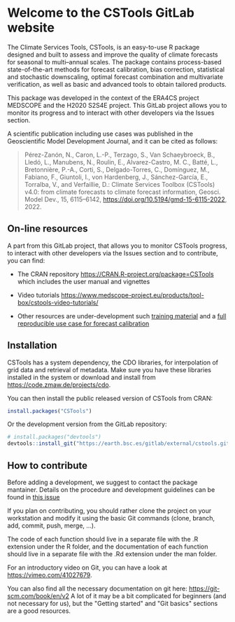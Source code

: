 Welcome to the CSTools GitLab website
======================================

The Climate Services Tools, CSTools, is an easy-to-use R package designed and built to assess and improve the quality of climate forecasts for seasonal to multi–annual scales. The package contains process-based state-of-the-art methods for forecast calibration, bias correction, statistical and stochastic downscaling, optimal forecast combination and multivariate verification, as well as basic and advanced tools to obtain tailored products. 

This package was developed in the context of the ERA4CS project MEDSCOPE and the H2020 S2S4E project. This GitLab project allows you to monitor its progress and to interact with other developers via the Issues section.

A scientific publication including use cases was published in the Geoscientific Model Development Journal, and it can be cited as follows:  
> Pérez-Zanón, N., Caron, L.-P., Terzago, S., Van Schaeybroeck, B., Lledó, L., Manubens, N., Roulin, E., Alvarez-Castro, M. C., Batté, L., Bretonnière, P.-A., Corti, S., Delgado-Torres, C., Domínguez, M., Fabiano, F., Giuntoli, I., von Hardenberg, J., Sánchez-García, E., Torralba, V., and Verfaillie, D.: Climate Services Toolbox (CSTools) v4.0: from climate forecasts to climate forecast information, Geosci. Model Dev., 15, 6115–6142, https://doi.org/10.5194/gmd-15-6115-2022, 2022.


On-line resources
-----------------

A part from this GitLab project, that allows you to monitor CSTools progress, to interact with other developers via the Issues section and to contribute, you can find:

- The CRAN repository <https://CRAN.R-project.org/package=CSTools> which includes the user manual and vignettes

- Video tutorials <https://www.medscope-project.eu/products/tool-box/cstools-video-tutorials/>

- Other resources are under-development such [training material](https://earth.bsc.es/gitlab/external/cstools/-/tree/MEDCOF2022/inst/doc/MEDCOF2022) and a [full reproducible use case for forecast calibration](https://earth.bsc.es/gitlab/external/cstools/-/tree/develop-CalibrationVignette/FOCUS_7_2)

Installation
------------

CSTools has a system dependency, the CDO libraries, for interpolation of grid data
and retrieval of metadata. Make sure you have these libraries installed in the
system or download and install from
<https://code.zmaw.de/projects/cdo>.

You can then install the public released version of CSTools from CRAN:
```r
install.packages("CSTools")
```
Or the development version from the GitLab repository:
```r
# install.packages("devtools")
devtools::install_git("https://earth.bsc.es/gitlab/external/cstools.git")
```

How to contribute
-----------------

Before adding a development, we suggest to contact the package mantainer. Details on the procedure and development guidelines can be found in [this issue](https://earth.bsc.es/gitlab/external/cstools/-/issues/3)

If you plan on contributing, you should rather clone the project on your workstation and modify it using the basic Git commands (clone, branch, add, commit, push, merge, ...).

The code of each function should live in a separate file with the .R extension under the R folder, and the documentation of each function should live in a separate file with the .Rd extension under the man folder.

For an introductory video on Git, you can have a look at https://vimeo.com/41027679.

You can also find all the necessary documentation on git here: https://git-scm.com/book/en/v2
A lot of it may be a bit complicated for beginners (and not necessary for us), but the "Getting started" and "Git basics" sections are a good resources.

